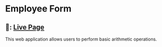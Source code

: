 # Employee Form

## :link:: [Live Page](https://jayminvalaki.me/Promact_JavaScript_Assigement2/)

This web application allows users to perform basic arithmetic operations.
